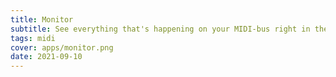 ```yaml
---
title: Monitor
subtitle: See everything that's happening on your MIDI-bus right in the browser
tags: midi
cover: apps/monitor.png
date: 2021-09-10
---
```


<client-only>
  <midi-monitor />
</client-only>



